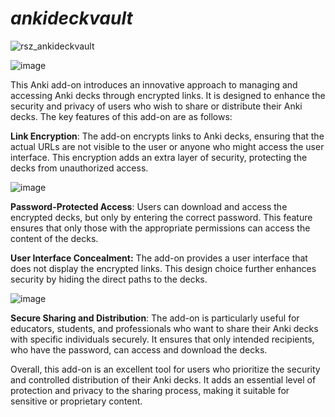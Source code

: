 # _**ankideckvault**_
![rsz_ankideckvault](https://github.com/ProjektAnkiBVMD/ankideckvault/assets/77027147/f155c1c3-a2bc-46f0-948b-26d052a5e46f)

![image](https://github.com/ProjektAnkiBVMD/ankideckvault/assets/77027147/5f55b391-ca7a-41e5-87d3-e0a34fef7b4c)


This Anki add-on introduces an innovative approach to managing and accessing Anki decks through encrypted links. It is designed to enhance the security and privacy of users who wish to share or distribute their Anki decks.
The key features of this add-on are as follows:

**Link Encryption**: The add-on encrypts links to Anki decks, ensuring that the actual URLs are not visible to the user or anyone who might access the user interface. This encryption adds an extra layer of security, protecting the decks from unauthorized access.

![image](https://github.com/ProjektAnkiBVMD/ankideckvault/assets/77027147/eba2a566-a489-42af-8022-7c8914253c6e)


**Password-Protected Access**: Users can download and access the encrypted decks, but only by entering the correct password. This feature ensures that only those with the appropriate permissions can access the content of the decks.

**User Interface Concealment:** The add-on provides a user interface that does not display the encrypted links. This design choice further enhances security by hiding the direct paths to the decks.

![image](https://github.com/ProjektAnkiBVMD/ankideckvault/assets/77027147/98eb07a7-c471-4a6b-bd6c-e6078fcabf20)

**Secure Sharing and Distribution**: The add-on is particularly useful for educators, students, and professionals who want to share their Anki decks with specific individuals securely. It ensures that only intended recipients, who have the password, can access and download the decks.

Overall, this add-on is an excellent tool for users who prioritize the security and controlled distribution of their Anki decks. It adds an essential level of protection and privacy to the sharing process, making it suitable for sensitive or proprietary content.
